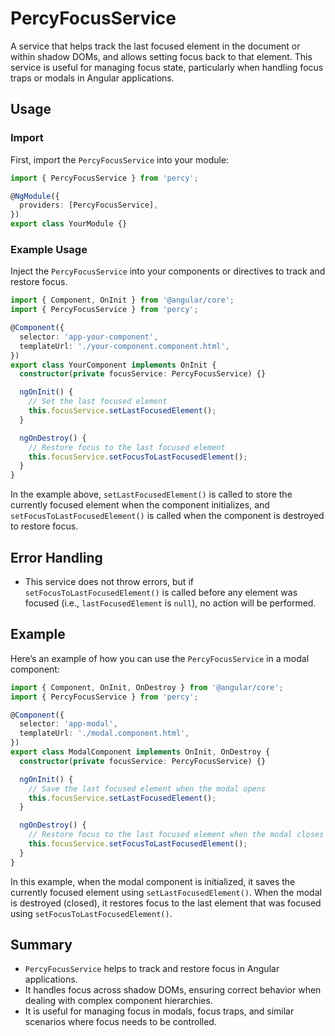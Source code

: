 # PercyFocusService

A service that helps track the last focused element in the document or within shadow DOMs, and allows setting focus back to that element. This service is useful for managing focus state, particularly when handling focus traps or modals in Angular applications.

## Usage

### Import

First, import the `PercyFocusService` into your module:

```typescript
import { PercyFocusService } from 'percy';

@NgModule({
  providers: [PercyFocusService],
})
export class YourModule {}
```

### Example Usage

Inject the `PercyFocusService` into your components or directives to track and restore focus.

```typescript
import { Component, OnInit } from '@angular/core';
import { PercyFocusService } from 'percy';

@Component({
  selector: 'app-your-component',
  templateUrl: './your-component.component.html',
})
export class YourComponent implements OnInit {
  constructor(private focusService: PercyFocusService) {}

  ngOnInit() {
    // Set the last focused element
    this.focusService.setLastFocusedElement();
  }

  ngOnDestroy() {
    // Restore focus to the last focused element
    this.focusService.setFocusToLastFocusedElement();
  }
}
```

In the example above, `setLastFocusedElement()` is called to store the currently focused element when the component initializes, and `setFocusToLastFocusedElement()` is called when the component is destroyed to restore focus.

## Error Handling

- This service does not throw errors, but if `setFocusToLastFocusedElement()` is called before any element was focused (i.e., `lastFocusedElement` is `null`), no action will be performed.

## Example

Here’s an example of how you can use the `PercyFocusService` in a modal component:

```typescript
import { Component, OnInit, OnDestroy } from '@angular/core';
import { PercyFocusService } from 'percy';

@Component({
  selector: 'app-modal',
  templateUrl: './modal.component.html',
})
export class ModalComponent implements OnInit, OnDestroy {
  constructor(private focusService: PercyFocusService) {}

  ngOnInit() {
    // Save the last focused element when the modal opens
    this.focusService.setLastFocusedElement();
  }

  ngOnDestroy() {
    // Restore focus to the last focused element when the modal closes
    this.focusService.setFocusToLastFocusedElement();
  }
}
```

In this example, when the modal component is initialized, it saves the currently focused element using `setLastFocusedElement()`. When the modal is destroyed (closed), it restores focus to the last element that was focused using `setFocusToLastFocusedElement()`.

## Summary

- `PercyFocusService` helps to track and restore focus in Angular applications.
- It handles focus across shadow DOMs, ensuring correct behavior when dealing with complex component hierarchies.
- It is useful for managing focus in modals, focus traps, and similar scenarios where focus needs to be controlled.
